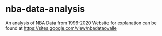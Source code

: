 # nba-data-analysis
An analysis of NBA Data from 1996-2020
Website for explanation can be found at https://sites.google.com/view/nbadataovalle
